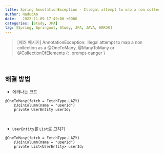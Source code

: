 ```yaml
---
title: Spring AnnotationException - Illegal attempt to map a non collection as a @OneToMany, @ManyToMany or @CollectionOfElements
author: NadudAn
date:   2022-11-09 17:49:00 +0900
categories: [Study, JPA]
tag: [Spring, Springoot, Study, JPA, JAVA, ERROR]
---
```


> [에러 메시지] AnnotationException: Illegal attempt to map a non collection as a @OneToMany, @ManyToMany or @CollectionOfElements
{: .prompt-danger }

<br>

## 해결 방법

- 에러나는 코드

```
@OneToMany(fetch = FetchType.LAZY)
    @JoinColumn(name = "userId")
    private UserEntity userId;
```

<br>

- `UserEntity`를 `List`로 고치기

```
@OneToMany(fetch = FetchType.LAZY)
    @JoinColumn(name = "userId")
    private List<UserEntity> userId;
```